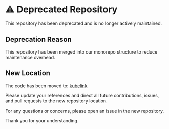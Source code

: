 # ⚠️ Deprecated Repository

This repository has been deprecated and is no longer actively maintained.

## Deprecation Reason

This repository has been merged into our monorepo structure to reduce maintenance overhead.

## New Location

The code has been moved to:
[kubelink](https://github.com/devtron-labs/devtron-services/tree/main/kubelink)

Please update your references and direct all future contributions, issues, and pull requests to the new repository location.

For any questions or concerns, please open an issue in the new repository.

Thank you for your understanding.
